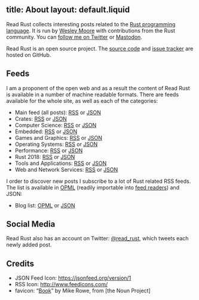 title: About
layout: default.liquid
---

Read Rust collects interesting posts related to the [Rust programming
language][rust-lang]. It is run by [Wesley Moore][wezm] with contributions
from the Rust community. You can [follow me on Twitter][@wezm] or [Mastodon].

Read Rust is an open source project. The [source code][source] and [issue
tracker][issues] are hosted on GitHub.

<h2 id="feeds">Feeds</h2>

I am a proponent of the open web and as a result the content of Read Rust is
available in a number of machine readable formats. There are feeds available
for the whole site, as well as each of the categories:

* Main feed (all posts): [RSS](/all/feed.rss) or [JSON](/all/feed.json)
* Crates: [RSS](/crates/feed.rss) or [JSON](/crates/feed.json)
* Computer Science: [RSS](/computer-science/feed.rss) or [JSON](/computer-science/feed.json)
* Embedded: [RSS](/embedded/feed.rss) or [JSON](/embedded/feed.json)
* Games and Graphics: [RSS](/games-and-graphics/feed.rss) or [JSON](/games-and-graphics/feed.json)
* Operating Systems: [RSS](/operating-systems/feed.rss) or [JSON](/operating-systems/feed.json)
* Performance: [RSS](/performance/feed.rss) or [JSON](/performance/feed.json)
* Rust 2018: [RSS](/rust-2018/feed.rss) or [JSON](/rust-2018/feed.json)
* Tools and Applications: [RSS](/tools-and-applications/feed.rss) or [JSON](/tools-and-applications/feed.json)
* Web and Network Services: [RSS](/web-and-network-services/feed.rss) or [JSON](/web-and-network-services/feed.json)

I order to discover new posts I subscribe to a lot of Rust related RSS feeds.
The list is available in [OPML] (readily importable into [feed
readers](/faq.html#subscribe)) and JSON:

* Blog list: [OPML](/rust-blogs.opml) or [JSON]()

## Social Media

Read Rust also has an account on Twitter: [@read_rust], which tweets
each newly added post.

## Credits

* JSON Feed Icon: <https://jsonfeed.org/version/1>
* RSS Icon: <http://www.feedicons.com/>
* favicon: “[Book][favicon]” by Mike Rowe, from [the Noun Project]

[favicon]: https://thenounproject.com/term/book/17900
[rust-lang]: https://www.rust-lang.org/
[wezm]: http://www.wezm.net/about/
[source]: https://github.com/wezm/read-rust
[issues]: https://github.com/wezm/read-rust/issues
[@wezm]: https://twitter.com/wezm
[@read_rust]: https://twitter.com/read_rust
[OPML]: https://en.wikipedia.org/wiki/OPML
[Mastodon]: https://mastodon.social/@wezm
